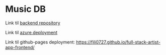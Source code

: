 # Music DB

Link til [backend repository](https://github.com/Benjamin-Harris1/OOP-backend)

Link til [azure deployment](https://musicdb-database-kea-benjamin.azurewebsites.net)

Link til github-pages deployment: https://fili0727.github.io/full-stack-artist-app-frontend/
